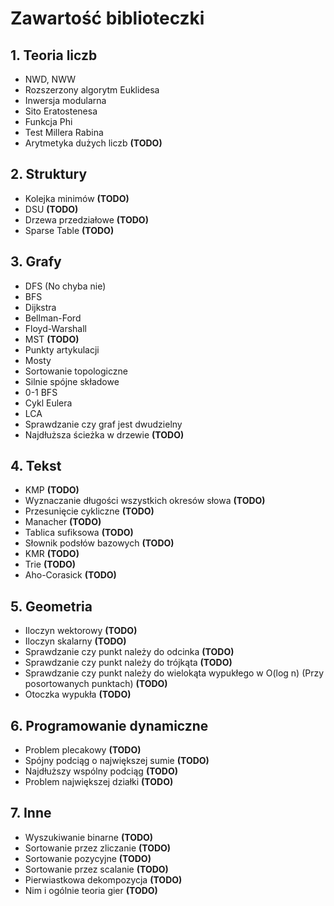 # Zawartość biblioteczki

## 1. Teoria liczb
* NWD, NWW 
* Rozszerzony algorytm Euklidesa 
* Inwersja modularna
* Sito Eratostenesa 
* Funkcja Phi 
* Test Millera Rabina 
* Arytmetyka dużych liczb **(TODO)**

## 2. Struktury
* Kolejka minimów **(TODO)**
* DSU **(TODO)**
* Drzewa przedziałowe **(TODO)**
* Sparse Table **(TODO)**

## 3. Grafy
* DFS (No chyba nie)
* BFS
* Dijkstra
* Bellman-Ford
* Floyd-Warshall
* MST **(TODO)**
* Punkty artykulacji
* Mosty
* Sortowanie topologiczne
* Silnie spójne składowe
* 0-1 BFS
* Cykl Eulera
* LCA
* Sprawdzanie czy graf jest dwudzielny
* Najdłuższa ścieżka w drzewie **(TODO)**

## 4. Tekst
* KMP **(TODO)**
* Wyznaczanie długości wszystkich okresów słowa **(TODO)**
* Przesunięcie cykliczne **(TODO)**
* Manacher **(TODO)**
* Tablica sufiksowa **(TODO)**
* Słownik podsłów bazowych **(TODO)**
* KMR **(TODO)**
* Trie **(TODO)**
* Aho-Corasick **(TODO)**

## 5. Geometria
* Iloczyn wektorowy **(TODO)**
* Iloczyn skalarny **(TODO)**
* Sprawdzanie czy punkt należy do odcinka **(TODO)**
* Sprawdzanie czy punkt należy do trójkąta **(TODO)**
* Sprawdzanie czy punkt należy do wielokąta wypukłego w O(log n) (Przy posortowanych punktach) **(TODO)**
* Otoczka wypukła **(TODO)**

## 6. Programowanie dynamiczne
* Problem plecakowy **(TODO)**
* Spójny podciąg o największej sumie **(TODO)**
* Najdłuższy wspólny podciąg **(TODO)**
* Problem największej działki **(TODO)**

## 7. Inne
* Wyszukiwanie binarne **(TODO)**
* Sortowanie przez zliczanie **(TODO)**
* Sortowanie pozycyjne **(TODO)**
* Sortowanie przez scalanie **(TODO)**
* Pierwiastkowa dekompozycja **(TODO)**
* Nim i ogólnie teoria gier **(TODO)**
